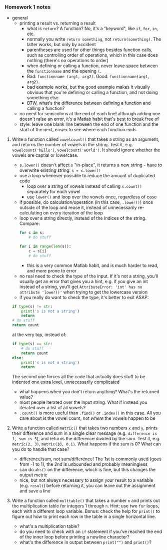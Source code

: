 ### Homework 1 notes

- general
    - printing a result vs. returning a result
        - what is `return`? A function? No, it's a "keyword", like `if`, `for`, `in`, etc.
        - normally you write `return something`, not `return(something)`. The latter works, but only by accident
        - parentheses are used for other things besides function calls, such as controlling order of operations, which in this case does nothing (there's no operations to order)
        - when defining or calling a function, never leave space between the `functionname` and the opening `(`.
        - Bad: `functionname (arg1, arg2)`. Good: `functionname(arg1, arg2)`.
        - bad example works, but the good example makes it visually obvious that you're defining or calling a function, and not doing something else
        - BTW, what's the difference between defining a function and calling a function?
    - no need for semicolons at the end of each line! although adding one doesn't raise an error, it's a Matlab habit that's best to break free of
    - style: leave one blank line between the end of one function and the start of the next, easier to see where each function ends

1. Write a function called `vowelcount()` that takes a string as an argument, and returns the number of vowels in the string. Test it, e.g. `vowelcount('hEllo')`, `vowelcount('wOrld')`. It should ignore whether the vowels are captial or lowercase.

    - `s.lower()` doesn't affect `s` "in-place", it returns a new string - have to overwrite existing string: `s = s.lower()`
    - use a loop whenever possible to reduce the amount of duplicated code
        - loop over a string of vowels instead of calling `s.count()` separately for each vowel
        - use `lower()` and loop over the vowels once, regardless of case
    - if possible, do calculation/operation (in this case, `.lower()`) once outside of the loop and reuse it, instead of unnecessarily re-calculating on every iteration of the loop
    - loop over a string directly, instead of the indices of the string. Compare:
        ```python
        for c in s:
            # do stuff
        ````
        ```python
        for i in range(len(s)):
            c = s[i]
            # do stuff
        ````
        - this is a very common Matlab habit, and is much harder to read, and more prone to error
    - no real need to check the type of the input. If it's not a string, you'll usually get an error that gives you a hint, e.g. if you give an int instead of a string, you'll get `AttributeError: 'int' has no attribute 'lower()'` when trying to get the lowercase version
    - if you really do want to check the type, it's better to exit ASAP:
    ```python
    if type(s) != str:
        print('s is not a string')
        return
    # do stuff
    return count
    ````
    at the very top, instead of:
    ```python
    if type(s) == str:
        # do stuff
        return count
    else:
        print('s is not a string')
        return
    ````
    The second one forces all the code that actually does stuff to be indented one extra level, unnecessarily complicated
    - what happens when you don't return anything? What's the returned value?
    - most people iterated over the input string. What if instead you iterated over a list of all vowels?
    - `.count()` is more useful than `.find()` or `.index()` in this case. All you care about is the vowel count, not *where* the vowels happen to be


2. Write a function called `metric()` that takes two numbers `x` and `y`, prints their difference and sum in a single clear message (e.g. `difference is 1, sum is 5`), and returns the difference divided by the sum. Test it, e.g. `metric(2, 3)`, `metric(10, 0.1)`. What happens if the sum is 0? What can you do to handle that case?

    - difference/sum, not sum/difference! The 1st is commonly used (goes from -1 to 1), the 2nd is unbounded and probably meaningless
    - can do `abs()` on the difference, which is fine, but this changes the output metric
    - nice, but not always necessary to assign your result to a variable (e.g. `result`) before returning it, you can leave out the assignment and save a line

3. Write a function called `multtable()` that takes a number `n` and prints out the multiplication table for integers 1 through `n`. Hint: use two `for` loops, each with a different loop variable. Bonus: check the help for `print()` to figure out how to print each row in the table in a single horizontal line.

    - what's a multiplication table?
    - do you need to check with an `if` statement if you've reached the end of the inner loop before printing a newline character?
    - what's the difference in output between `print("")` and `print()`?
